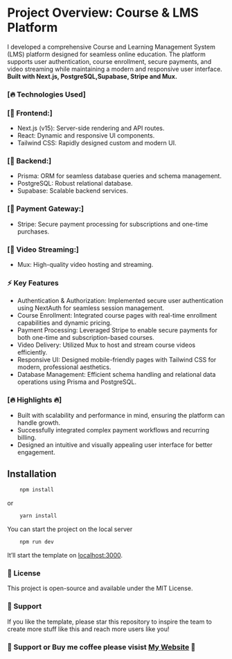 # Project Overview: Course & LMS Platform

I developed a comprehensive Course and Learning Management System (LMS) platform designed for seamless online education. The platform supports user authentication, course enrollment, secure payments, and video streaming while maintaining a modern and responsive user interface. **Built with Next.js, PostgreSQL,Supabase, Stripe and Mux.**

### [🔥 Technologies Used]

### [🚀 Frontend:]
- Next.js (v15): Server-side rendering and API routes.
- React: Dynamic and responsive UI components.
- Tailwind CSS: Rapidly designed custom and modern UI.  

### [🚀 Backend:]
- Prisma: ORM for seamless database queries and schema management.
- PostgreSQL: Robust relational database.
- Supabase: Scalable backend services.

### [🚀 Payment Gateway:]
- Stripe: Secure payment processing for subscriptions and one-time purchases.

### [🚀 Video Streaming:]
- Mux: High-quality video hosting and streaming.

### ⚡ Key Features

- Authentication & Authorization:
  Implemented secure user authentication using NextAuth for seamless session management.
- Course Enrollment:
  Integrated course pages with real-time enrollment capabilities and dynamic pricing.
- Payment Processing:
  Leveraged Stripe to enable secure payments for both one-time and subscription-based courses.
- Video Delivery:
  Utilized Mux to host and stream course videos efficiently.
- Responsive UI:
  Designed mobile-friendly pages with Tailwind CSS for modern, professional aesthetics.
- Database Management:
  Efficient schema handling and relational data operations using Prisma and PostgreSQL.


### [🔥 Highlights 🔥]
- Built with scalability and performance in mind, ensuring the platform can handle growth.
- Successfully integrated complex payment workflows and recurring billing.
- Designed an intuitive and visually appealing user interface for better engagement.





## Installation
    
```bash
    npm install
```
    
or
    
```bash
    yarn install
 ```


You can start the project on the local server
    
```bash
    npm run dev
 ```

It’ll start the template on [localhost:3000](http://localhost:3000). 




### 📄 License
This project is open-source and available under the MIT License.

### 💜 Support
If you like the template, please star this repository to inspire the team to create more stuff like this and reach more users like you!

### 💜 Support or Buy me coffee please visist [My Website](https://karinssk.com) 💜
